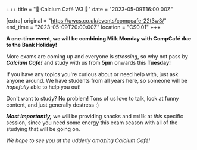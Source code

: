 +++
title = "🍵 Calcium Café W3 🍵"
date = "2023-05-09T16:00:00Z"

[extra]
original = "https://uwcs.co.uk/events/compcafe-22t3w3/"    
end_time = "2023-05-09T20:00:00Z"
location = "CS0.01"
+++

**A one-time event, we will be combining Milk Monday with CompCafé due to the Bank Holiday!**

More exams are coming up and everyone is *stressing*, so why not pass by ***Calcium Café!*** and study with us from **5pm** onwards this **Tuesday**! 

If you have any topics you're curious about or need help with, just ask anyone around. We have students from all years here, so someone will be *hopefully* able to help you out!

Don't want to study? No problem! Tons of us love to talk, look at funny content, and just generally destress :)

***Most importantly,*** we will be providing snacks and 𝕞𝕚𝕝𝕜 at *this* specific session, since you need some energy this exam season with all of the studying that will be going on. 

*We hope to see you at the udderly amazing Calcium Café!*

